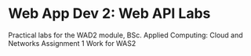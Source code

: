 # Web App Dev 2: Web API Labs

Practical labs for the WAD2 module, BSc. Applied Computing: Cloud and Networks
Assignment 1 Work for WAS2